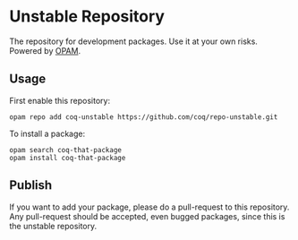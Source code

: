 # Unstable Repository
The repository for development packages. Use it at your own risks. Powered by [OPAM](http://opam.ocamlpro.com/).

## Usage
First enable this repository:

    opam repo add coq-unstable https://github.com/coq/repo-unstable.git

To install a package:

    opam search coq-that-package
    opam install coq-that-package

## Publish
If you want to add your package, please do a pull-request to this repository. Any pull-request should be accepted, even bugged packages, since this is the unstable repository.
